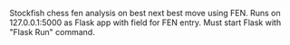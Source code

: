 Stockfish chess fen analysis on best next best move using FEN.  Runs on 127.0.0.1:5000 as Flask app with field for FEN entry. Must start Flask with "Flask Run" command.

